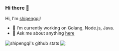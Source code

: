 ### Hi there 👋

<!--
**shipengqi/shipengqi** is a ✨ _special_ ✨ repository because its `README.md` (this file) appears on your GitHub profile.

Here are some ideas to get you started:

- 🔭 I’m currently working on ...
- 🌱 I’m currently learning ...
- 👯 I’m looking to collaborate on ...
- 🤔 I’m looking for help with ...
- 💬 Ask me about ...
- 📫 How to reach me: ...
- 😄 Pronouns: ...
- ⚡ Fun fact: ...
-->

Hi, I'm [shipengqi](https://shipengqi.github.io)!

- 🔭 I’m currently working on Golang, Node.js, Java.
- 💬 Ask me about anything [here](https://github.com/shipengqi/shipengqi/issues)

<img align="center" src="https://github-readme-stats.vercel.app/api?username=shipengqi&show_icons=true&include_all_commits=true&theme=radical&count_private=true" alt="shipengqi's github stats" />

<!-- <img align="center" src="https://github-readme-stats.vercel.app/api/top-langs/?username=shipengqi&layout=compact&theme=radical" /> -->

<a href="https://shipengqi.github.io">
  <img align="center" src="https://github-readme-stats.vercel.app/api/pin/?username=shipengqi&repo=shipengqi.github.io&theme=radical" />
</a>
